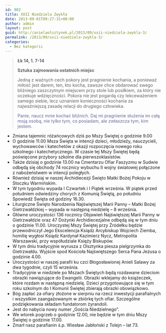 ```yaml
---
id: 982
title: XXII Niedziela Zwykła
date: 2013-09-01T09:27:31+00:00
author: admin
layout: post
guid: http://anielaolsztynek.pl/2013/09/xxii-niedziela-zwykla-3/
permalink: /2013/09/xxii-niedziela-zwykla-3/
categories:
  - Bez kategorii
---
```

> **Łk 14, 1. 7-14**
> 
> **Sztuka zajmowania ostatnich miejsc**
> 
> Jedną z ważnych cech pokory jest pragnienie kochania, a ponieważ miłość jest darem, ten, kto kocha, zawsze chce obdarować swego bliźniego zaszczytnym miejscem przy stole lub posiłkiem, za który nie oczekuje wdzięczności. Pokora nie jest pogardą czy lekceważeniem samego siebie, lecz uznaniem konieczności kochania za najważniejszą zasadę relacji do drugiego człowieka.
> 
> <span style="color: #666699;">Panie, naucz mnie kochać bliźnich. Daj mi pragnienie służenia im całą moją osobą, nie tylko tym, co posiadam, ale zwłaszcza tym, kim jestem.</span>

  * Zmiana tajemnic różańcowych dziś po Mszy Świętej o godzinie 9.00
  * O godzinie 11.00 Msza Święta w intencji dzieci, młodzieży, nauczycieli, wychowawców i katechetów z okazji rozpoczęcia nowego roku szkolnego i katechetycznego. W czasie tej Mszy Świętej będą poświęcone przybory szkolne dla pierwszoklasistów.
  * Także dzisiaj o godzinie 13.00 na Cmentarzu Ofiar Faszyzmu w Sudwie odbędą się obchody 74 rocznicy wybuchu II wojny światowej połączone z nabożeństwem w intencji poległych.
  * Również dzisiaj w naszej Archidiecezji Święto Matki Bożej Pokoju w Stoczku Warmińskim.
  * W tym tygodniu wypada I Czwartek i I Piątek września. W piątek przed południem odwiedziny chorych z Komunią Świętą, po południu Spowiedź Święta od godziny 16.30.
  * Liturgiczne Święto Narodzenia Najświętszej Marii Panny &#8211; Matki Bożej Gietrzwałdzkiej &#8211; wypada w następną niedzielę &#8211; 8 września.
  * Główne uroczystości 136 rocznicy Objawień Najświętszej Marii Panny w Gietrzwałdzie oraz 47 Dożynki Archidiecezjalne odbędą się w tym dniu o godzinie 11.00. Uroczystej Mszy Świętej przy Źródełku będzie przewodniczył Jego Ekscelencja Ksiądz Arcybiskup Wojciech Ziemba, homilię wygłosi Ksiądz Kardynał Kazimierz Nycz, Metropolita Warszawski, przy współudziale Księży Biskupów.
  * W tym dniu tradycyjnie wyrusza z Olsztynka piesza pielgrzymka do Gietrzwałdu. Wyjście spod Kościoła Najświętszego Serca Pana Jezusa o godzinie 4.00.
  * Uroczystości w naszej parafii ku czci Błogosławionej Anieli Salawy za dwa tygodnie, czyli 15 września.
  * Tradycyjnie w niedziele po Mszach Świętych będą rozdawane dzieciom obrazki nawiązujące do Ewangelii. Obrazki wklejamy do książeczek, które rozdam w następną niedzielę. Dzieci przygotowujące się w tym roku szkolnym do I Komunii Świętej zbierają obrazki obowiązkowo.
  * Bóg zapłać za ofiary złożone w sierpniu na rzecz inwestycji parafialnych i wszystkim zaangażowanym w zbiórkę tych ofiar. Szczególne podziękowania składam fundatorom żyrandoli.
  * Jest do nabycia nowy numer &#8222;Gościa Niedzielnego&#8221;.
  * We wtorek pogrzeb o godzinie 12.00, nie będzie w tym dniu Mszy Świętej o godzinie 17.00.
  * Zmarł nasz parafianin ś.p. Wiesław Jabłoński z Tolejn &#8211; lat 73.
